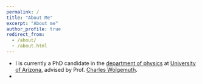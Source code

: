 ```yaml
---
permalink: /
title: "About Me"
excerpt: "About me"
author_profile: true
redirect_from: 
  - /about/
  - /about.html
---
```


- I is currently a PhD candidate in the [department of physics](https://w3.physics.arizona.edu/) at [University of Arizona](https://www.arizona.edu/), advised by Prof. [Charles Wolgemuth](http://www.physics.arizona.edu/~wolg/).
- 




